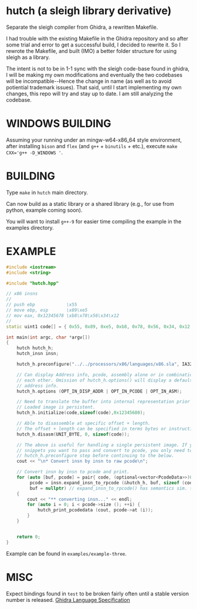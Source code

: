 # hutch (a sleigh library derivative)
Separate the sleigh compiler from Ghidra, a rewritten Makefile.

I had trouble with the existing Makefile in the Ghidra repository and so after
some trial and error to get a successful build, I decided to rewrite it. So I
rewrote the Makefile, and built (IMO) a better folder structure for using sleigh
as a library.

The intent is not to be in 1-1 sync with the sleigh code-base found in ghidra, I
will be making my own modifications and eventually the two codebases will be
incompatible--Hence the change in name (as well as to avoid potiential trademark
issues). That said, until I start implementing my own changes, this repo will
try and stay up to date. I am still analyzing the codebase.

# WINDOWS BUILDING
Assuming your running under an mingw-w64-x86_64 style environment, after
installing `bison` and `flex` (and `g++` + `binutils` + etc.), execute `make
CXX='g++ -D_WINDOWS '`.


# BUILDING

Type `make` in `hutch` main directory.

Can now build as a static library or a shared library (e.g., for use from
python, example coming soon).

You will want to install `g++-9` for easier time compiling the example in the
examples directory.

# EXAMPLE
```c++
#include <iostream>
#include <string>

#include "hutch.hpp"

// x86 insns
//
// push ebp            \x55
// move ebp, esp       \x89\xe5
// mov eax, 0x12345678 \xb8\x78\x56\x34\x12
//
static uint1 code[] = { 0x55, 0x89, 0xe5, 0xb8, 0x78, 0x56, 0x34, 0x12 };

int main(int argc, char *argv[])
{
    hutch hutch_h;
    hutch_insn insn;

    hutch_h.preconfigure("../../processors/x86/languages/x86.sla", IA32);

    // Can display Address info, pcode, assembly alone or in combination with
    // each other. Omission of hutch_h.options() will display a default of asm +
    // address info.
    hutch_h.options (OPT_IN_DISP_ADDR | OPT_IN_PCODE | OPT_IN_ASM);

    // Need to translate the buffer into internal representation prior to use. 
    // Loaded image is persistent.
    hutch_h.initialize(code,sizeof(code),0x12345680);

    // Able to disassemble at specific offset + length.
    // The offset + length can be specified in terms bytes or instructions.
    hutch_h.disasm(UNIT_BYTE, 0, sizeof(code));

    // The above is useful for handling a single persistent image. If you have
    // snippets you want to pass and convert to pcode, you only need to run the
    // hutch_h.preconfigure step before continuing to the below.
    cout << "\n* Convert insn by insn to raw pcode\n";

    // Convert insn by insn to pcode and print.
    for (auto [buf, pcode] = pair{ code, (optional<vector<PcodeData>>)0 };
         pcode = insn.expand_insn_to_rpcode (&hutch_h, buf, sizeof (code));
         buf = nullptr) // expand_insn_to_rpcode() has semantics sim. to strtok().
    {
        cout << "** converting insn..." << endl;
        for (auto i = 0; i < pcode->size (); ++i) {
            hutch_print_pcodedata (cout, pcode->at (i));
        }
    }


    return 0;
}
```
Example can be found in `examples/example-three`.

# MISC
Expect bindings found in `test` to be broken fairly often until a stable version number is released.
[Ghidra Language Specification](https://ghidra.re/courses/languages/index.html)
